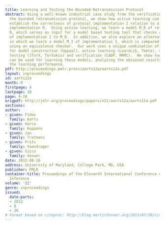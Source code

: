 ```yaml
---
title: Learning and Testing the Bounded Retransmission Protocol
abstract: Using a well-known industrial case study from the verification literature,
  the bounded retransmission protocol, we show how active learning can be used to
  establish the correctness of protocol implementation I relative to a given reference
  implementation R.  Using active learning, we learn a model M_R of reference implementation
  R, which serves as input for a model based testing tool that checks conformance
  of implementation I to M_R.  In addition, we also explore an alternative approach
  in which we learn a model M_I of implementation I, which is compared to model M_R
  using an equivalence checker.  Our work uses a unique combination of software tools
  for model construction (Uppaal), active learning (LearnLib, Tomte), model-based
  testing (JTorX, TorXakis) and verification (CADP, MRMC).  We show how these tools
  can be used for learning these models, analyzing the obtained results, and improving
  the learning performance.
pdf: http://proceedings.pmlr.press/aarts12a/aarts12a.pdf
layout: inproceedings
id: aarts12a
month: 0
firstpage: 4
lastpage: 18
page: 4-18
origpdf: http://jmlr.org/proceedings/papers/v21/aarts12a/aarts12a.pdf
sections: 
author:
- given: Fides
  family: Aarts
- given: Harco
  family: Kuppens
- given: Jan
  family: Tretmans
- given: Frits
  family: Vaandrager
- given: Sicco
  family: Verwer
date: 2012-08-16
address: University of Maryland, College Park, MD, USA
publisher: PMLR
container-title: Proceedings of the Eleventh International Conference on Grammatical
  Inference
volume: '21'
genre: inproceedings
issued:
  date-parts:
  - 2012
  - 8
  - 16
# Format based on citeproc: http://blog.martinfenner.org/2013/07/30/citeproc-yaml-for-bibliographies/
---
```


